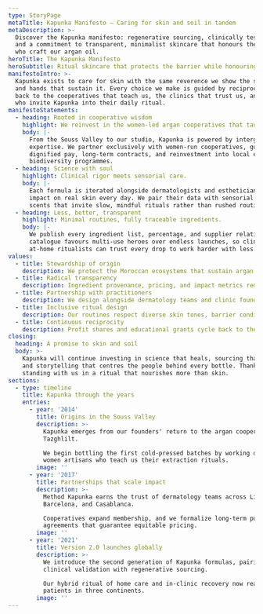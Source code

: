 ```yaml
---
type: StoryPage
metaTitle: Kapunka Manifesto – Caring for skin and soil in tandem
metaDescription: >-
  Discover the Kapunka manifesto: regenerative sourcing, clinically tested rituals,
  and a commitment to transparent, minimalist skincare that honours the cooperatives
  who craft our argan oil.
heroTitle: The Kapunka Manifesto
heroSubtitle: Ritual skincare that protects the barrier while honouring the women and landscapes that make it possible.
manifestoIntro: >-
  Kapunka exists to care for skin with the same reverence we show the soil, seeds,
  and hands that sustain it. Every choice we make is guided by reciprocity: we give
  back to the cooperatives that teach us, the clinics that trust us, and the people
  who invite Kapunka into their daily ritual.
manifestoStatements:
  - heading: Rooted in cooperative wisdom
    highlight: We reinvest in the women-led argan cooperatives that taught us every ritual.
    body: |-
      From the Souss Valley to our studio, Kapunka is powered by intergenerational
      expertise. We partner exclusively with women-run cooperatives, guaranteeing
      dignified pay, long-term contracts, and reinvestment into local education and
      biodiversity programmes.
  - heading: Science with soul
    highlight: Clinical rigor meets sensorial care.
    body: |-
      Each formula is iterated alongside dermatologists and estheticians who see the
      impact on real skin every day. We pair their data with sensorial textures and
      scents that invite slow, mindful rituals rather than rushed routines.
  - heading: Less, better, transparent
    highlight: Minimal routines, fully traceable ingredients.
    body: |-
      We publish every ingredient list, percentage, and supplier relationship. Our
      catalogue favours multi-use heroes over endless launches, so clinicians and
      at-home ritualists can trust every drop to work harder with less.
values:
  - title: Stewardship of origin
    description: We protect the Moroccan ecosystems that sustain argan culture through regenerative harvesting agreements and climate-resilient planting.
  - title: Radical transparency
    description: Ingredient provenance, pricing, and impact metrics remain open to our community, empowering informed choices.
  - title: Partnership with practitioners
    description: We design alongside dermatology teams and clinic founders to ensure Kapunka supports both in-office protocols and at-home recovery.
  - title: Inclusive ritual design
    description: Our routines respect diverse skin tones, barrier conditions, and schedules, encouraging anyone to build a ritual that feels attainable.
  - title: Continuous reciprocity
    description: Profit shares and educational grants cycle back to the cooperatives and clinics that grow with us.
closing:
  heading: A promise to skin and soil
  body: >-
    Kapunka will continue investing in science that heals, sourcing that regenerates,
    and storytelling that centres the people behind every bottle. Thank you for
    standing with us in a ritual that nourishes more than skin.
sections:
  - type: timeline
    title: Kapunka through the years
    entries:
      - year: '2014'
        title: Origins in the Souss Valley
        description: >-
          Kapunka emerges from our founders' return to the argan cooperatives of
          Tazghlilt.

          We begin bottling the first cold-pressed batches by working directly with
          women artisans who teach us their extraction rituals.
        image: ''
      - year: '2017'
        title: Partnerships that scale impact
        description: >-
          Method Kapunka earns the trust of dermatology teams across Lisbon,
          Barcelona, and Casablanca.

          Cooperatives expand membership, and we formalize long-term purchasing
          agreements that guarantee equitable pricing.
        image: ''
      - year: '2021'
        title: Version 2.0 launches globally
        description: >-
          We introduce the second generation of Kapunka formulas, pairing
          clinical validation with regenerative sourcing.

          Our hybrid ritual of home care and in-clinic recovery now reaches
          patients in three continents.
        image: ''
---
```


<!-- TODO: Translate to Spanish -->

